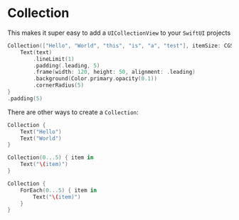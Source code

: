 # Collection

This makes it super easy to add a `UICollectionView` to your `SwiftUI` projects

```swift
Collection(["Hello", "World", "this", "is", "a", "test"], itemSize: CGSize(width: 120, height: 50), spacing: 5) { text in
    Text(text)
        .lineLimit(1)
        .padding(.leading, 5)
        .frame(width: 120, height: 50, alignment: .leading)
        .background(Color.primary.opacity(0.1))
        .cornerRadius(5)
}
.padding(5)
```

There are other ways to create a `Collection`:
```swift
Collection {
    Text("Hello")
    Text("World")
}

Collection(0...5) { item in
    Text("\(item)")
}

Collection {
    ForEach(0...5) { item in
        Text("\(item)")
    }
}
```
